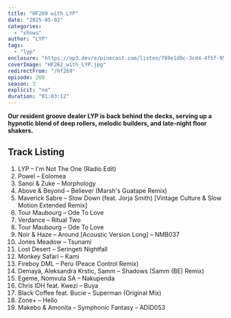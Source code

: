 ```yaml
---
title: "HF269 with LYP"
date: "2025-05-02"
categories:
  - "shows"
author: "LYP"
tags:
  - "lyp"
enclosure: "https://op3.dev/e/pinecast.com/listen/789e1d0c-3cd4-4f5f-9582-ae9a80351460.mp3?source=rss&ext=asset.mp3 91182093 audio/mpeg"
coverImage: "HF262_with_LYP.jpg"
redirectFrom: "/hf269"
episode: 269
season: 3
explicit: "no"
duration: "01:03:12"
---
```

**Our resident groove dealer LYP is back behind the decks, serving up a hypnotic blend of deep rollers, melodic builders, and late-night floor shakers.**

## Track Listing

1. LYP – I'm Not The One (Radio Edit)
2. Powel – Eolomea
3. Sanoi & Zuke – Morphology
4. Above & Beyond – Believer (Marsh's Guatape Remix)
5. Maverick Sabre – Slow Down (feat. Jorja Smith) [Vintage Culture & Slow Motion Extended Remix]
6. Tour Maubourg – Ode To Love
7. Verdance – Ritual Two
8. Tour Maubourg – Ode To Love
9. Noir & Haze – Around [Acoustic Version Long] – NMB037
10. Jones Meadow – Tsunami
11. Lost Desert – Seringeti Nightfall
12. Monkey Safari – Kami
13. Fireboy DML – Peru (Peace Control Remix)
14. Demayä, Aleksandra Krstic, Samm – Shadows (Samm (BE) Remix)
15. Egeme, Nomvula SA – Nakupenda
16. Chris IDH feat. Kwezi – Buya
17. Black Coffee feat. Bucie – Superman (Original Mix)
18. Zone+ – Hello
19. Makebo & Amonita – Symphonic Fantasy – ADID053
